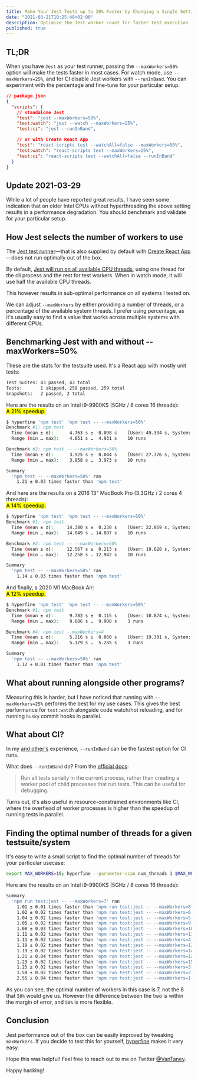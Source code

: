 ```yaml
---
title: Make Your Jest Tests up to 20% Faster by Changing a Single Setting
date: "2021-03-21T10:25:48+02:00"
description: Optimize the Jest worker count for faster test execution
published: true
---
```


## TL;DR

When you have `Jest` as your test runner, passing the `--maxWorkers=50%` option will make the tests faster in most cases. For watch mode, use `--maxWorkers=25%`, and for CI disable Jest workers with `--runInBand`. You can experiment with the percentage and fine-tune for your particular setup.

```json
// package.json
{
  "scripts": {
    // standalone Jest
    "test": "jest --maxWorkers=50%",
    "test:watch": "jest --watch --maxWorkers=25%",
    "test:ci": "jest --runInBand",

    // or with Create React App
    "test": "react-scripts test --watchAll=false --maxWorkers=50%",
    "test:watch": "react-scripts test --maxWorkers=25%",
    "test:ci": "react-scripts test --watchAll=false --runInBand"
  }
}
```

## Update 2021-03-29

While a lot of people have reported great results, I have seen some indication that on older Intel CPUs without hyperthreading the above setting results in a performance degradation.
You should benchmark and validate for your particular setup.

## How Jest selects the number of workers to use

The [Jest test runner](https://github.com/facebook/jest)—that is also supplied by default with [Create React App](https://reactjs.org/docs/create-a-new-react-app.html)—does not run optimally out of the box.

By default, [Jest will run on all available CPU threads](https://github.com/facebook/jest/blob/2d965261493febb8e6c679965010f29ea8c9316a/packages/jest-config/src/getMaxWorkers.ts#L23-L32), using one thread for the cli process and the rest for test workers. When in watch mode, it will use half the available CPU threads.

This however results in sub-optimal performance on all systems I tested on.

We can adjust `--maxWorkers` by either providing a number of threads, or a percentage of the available system threads. I prefer using percentage, as it's usually easy to find a value that works across multiple systems with different CPUs.

## Benchmarking Jest with and without --maxWorkers=50%

These are the stats for the testsuite used. It's a React app with mostly unit tests:

```bash
Test Suites: 43 passed, 43 total
Tests:       1 skipped, 258 passed, 259 total
Snapshots:   2 passed, 2 total
```

Here are the results on an Intel i9-9900KS (5GHz / 8 cores 16 threads):<br><mark>A 21% speedup.</mark>

```bash
$ hyperfine 'npm test' 'npm test -- --maxWorkers=50%'
Benchmark #1: npm test
  Time (mean ± σ):      4.763 s ±  0.098 s    [User: 49.334 s, System: 5.996 s]
  Range (min … max):    4.651 s …  4.931 s    10 runs

Benchmark #2: npm test -- --maxWorkers=50%
  Time (mean ± σ):      3.925 s ±  0.044 s    [User: 27.776 s, System: 4.028 s]
  Range (min … max):    3.858 s …  3.973 s    10 runs

Summary
  'npm test -- --maxWorkers=50%' ran
    1.21 ± 0.03 times faster than 'npm test'
```

And here are the results on a 2016 13" MacBook Pro (3.3GHz / 2 cores 4 threads):<br><mark>A 14% speedup.</mark>

```bash
$ hyperfine 'npm test' 'npm test -- --maxWorkers=50%'
Benchmark #1: npm test
  Time (mean ± σ):     14.380 s ±  0.230 s    [User: 22.869 s, System: 3.689 s]
  Range (min … max):   14.049 s … 14.807 s    10 runs

Benchmark #2: npm test -- --maxWorkers=50%
  Time (mean ± σ):     12.567 s ±  0.213 s    [User: 19.628 s, System: 3.290 s]
  Range (min … max):   12.258 s … 12.942 s    10 runs

Summary
  'npm test -- --maxWorkers=50%' ran
    1.14 ± 0.03 times faster than 'npm test'
```

And finally, a 2020 M1 MacBook Air:<br><mark>A 12% speedup.</mark>
```bash
$ hyperfine 'npm test' 'npm test -- --maxWorkers=50%'
Benchmark #1: npm test
  Time (mean ± σ):      9.782 s ±  0.115 s    [User: 10.874 s, System: 1.548 s]
  Range (min … max):    9.686 s …  9.908 s    3 runs

Benchmark #4: npm test --maxWorkers=4
  Time (mean ± σ):      5.216 s ±  0.060 s    [User: 19.301 s, System: 3.523 s]
  Range (min … max):    5.179 s …  5.285 s    3 runs

Summary
  'npm test -- --maxWorkers=50%' ran
    1.12 ± 0.01 times faster than 'npm test'
```
## What about running alongside other programs?

Measuring this is harder, but I have noticed that running with `--maxWorkers=25%` performs the best for my use cases.
This gives the best performance for `test:watch` alongside code watch/hot reloading, and for running `husky` commit hooks in parallel.

## What about CI?

In my [and other's](https://github.com/facebook/jest/issues/8202) experience, `--runInBand` can be the fastest option for CI runs.

What does `--runInBand` do? From the [official docs](https://jestjs.io/docs/cli#--runinband):

> Run all tests serially in the current process, rather than creating a worker pool of child processes that run tests. This can be useful for debugging.

Turns out, it's also useful in resource-constrained environments like CI, where the overhead of worker processes is higher than the speedup of running tests in parallel.

## Finding the optimal number of threads for a given testsuite/system

It's easy to write a small script to find the optimal number of threads for your particular usecase:
```bash
export MAX_WORKERS=15; hyperfine --parameter-scan num_threads 1 $MAX_WORKERS 'npm run test -- --maxWorkers={num_threads}' -m 3 -w 1
```

Here are the results on an Intel i9-9900KS (5GHz / 8 cores 16 threads):

```bash
Summary
  'npm run test:jest -- --maxWorkers=7' ran
    1.01 ± 0.01 times faster than 'npm run test:jest -- --maxWorkers=8'
    1.02 ± 0.02 times faster than 'npm run test:jest -- --maxWorkers=6'
    1.04 ± 0.02 times faster than 'npm run test:jest -- --maxWorkers=5'
    1.05 ± 0.02 times faster than 'npm run test:jest -- --maxWorkers=9'
    1.08 ± 0.03 times faster than 'npm run test:jest -- --maxWorkers=10'
    1.11 ± 0.02 times faster than 'npm run test:jest -- --maxWorkers=11'
    1.11 ± 0.02 times faster than 'npm run test:jest -- --maxWorkers=4'
    1.18 ± 0.02 times faster than 'npm run test:jest -- --maxWorkers=13'
    1.19 ± 0.02 times faster than 'npm run test:jest -- --maxWorkers=14'
    1.21 ± 0.04 times faster than 'npm run test:jest -- --maxWorkers=12'
    1.23 ± 0.02 times faster than 'npm run test:jest -- --maxWorkers=15'
    1.25 ± 0.02 times faster than 'npm run test:jest -- --maxWorkers=3'
    1.58 ± 0.02 times faster than 'npm run test:jest -- --maxWorkers=2'
    2.55 ± 0.04 times faster than 'npm run test:jest -- --maxWorkers=1'
```

As you can see, the optimal number of workers in this case is 7, not the 8 that `50%` would give us. However the difference between the two is within the margin of error, and `50%` is more flexible.

## Conclusion

Jest performance out of the box can be easily improved by tweaking `maxWorkers`. If you decide to test this for yourself, [hyperfine](https://github.com/sharkdp/hyperfine) makes it very easy.

Hope this was helpful! Feel free to reach out to me on Twitter [@VanTanev](https://twitter.com/VanTanev).

Happy hacking!
